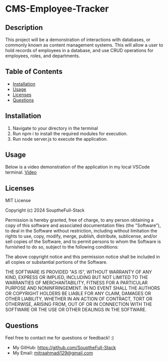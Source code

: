 # CMS-Employee-Tracker

## Description
This project will be a demonstration of interactions with databases, or commonly known as content management systems. This will allow a user to hold records of employees in a database, and use CRUD operations for employees, roles, and departments.

## Table of Contents
- [Installation](#installation)
- [Usage](#usage)
- [Licenses](#licenses)
- [Questions](#questions)

## Installation
1. Navigate to your directory in the terminal
2. Run npm i to install the required modules for execution.
3. Run node server.js to execute the application.

## Usage
Below is a video demonstration of the application in my local VSCode terminal.
[Video](https://youtu.be/fT5cLcMZpAM)

## Licenses
MIT License

Copyright (c) 2024 SouptheFull-Stack

Permission is hereby granted, free of charge, to any person obtaining a copy of this software and associated documentation files (the "Software"), to deal in the Software without restriction, including without limitation the rights to use, copy, modify, merge, publish, distribute, sublicense, and/or sell copies of the Software, and to permit persons to whom the Software is furnished to do so, subject to the following conditions:

The above copyright notice and this permission notice shall be included in all copies or substantial portions of the Software.

THE SOFTWARE IS PROVIDED "AS IS", WITHOUT WARRANTY OF ANY KIND, EXPRESS OR IMPLIED, INCLUDING BUT NOT LIMITED TO THE WARRANTIES OF MERCHANTABILITY, FITNESS FOR A PARTICULAR PURPOSE AND NONINFRINGEMENT. IN NO EVENT SHALL THE AUTHORS OR COPYRIGHT HOLDERS BE LIABLE FOR ANY CLAIM, DAMAGES OR OTHER LIABILITY, WHETHER IN AN ACTION OF CONTRACT, TORT OR OTHERWISE, ARISING FROM, OUT OF OR IN CONNECTION WITH THE SOFTWARE OR THE USE OR OTHER DEALINGS IN THE SOFTWARE.

## Questions
Feel free to contact me for questions or feedback! :)
- My GitHub: https://github.com/SouptheFull-Stack
- My Email: mitraahmadi129@gmail.com
    


